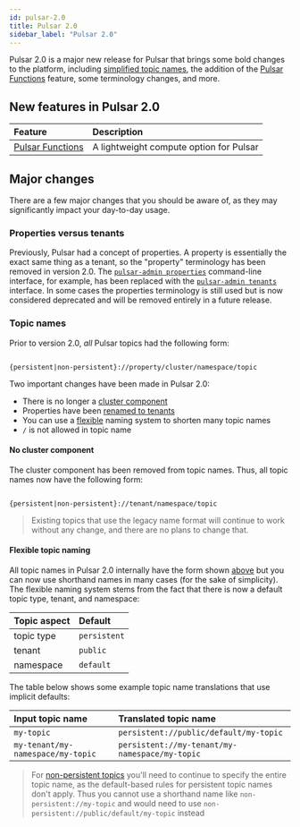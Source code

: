 ```yaml
---
id: pulsar-2.0
title: Pulsar 2.0
sidebar_label: "Pulsar 2.0"
---
```


Pulsar 2.0 is a major new release for Pulsar that brings some bold changes to the platform, including [simplified topic names](#topic-names), the addition of the [Pulsar Functions](functions-overview.md) feature, some terminology changes, and more.

## New features in Pulsar 2.0

Feature | Description
:-------|:-----------
[Pulsar Functions](functions-overview.md) | A lightweight compute option for Pulsar

## Major changes

There are a few major changes that you should be aware of, as they may significantly impact your day-to-day usage.

### Properties versus tenants

Previously, Pulsar had a concept of properties. A property is essentially the exact same thing as a tenant, so the "property" terminology has been removed in version 2.0. The [`pulsar-admin properties`](/tools/pulsar-admin/) command-line interface, for example, has been replaced with the [`pulsar-admin tenants`](/tools/pulsar-admin/) interface. In some cases the properties terminology is still used but is now considered deprecated and will be removed entirely in a future release.

### Topic names

Prior to version 2.0, *all* Pulsar topics had the following form:

```http

{persistent|non-persistent}://property/cluster/namespace/topic

```

Two important changes have been made in Pulsar 2.0:

* There is no longer a [cluster component](#no-cluster)
* Properties have been [renamed to tenants](#tenants)
* You can use a [flexible](#flexible-topic-naming) naming system to shorten many topic names
* `/` is not allowed in topic name

#### No cluster component

The cluster component has been removed from topic names. Thus, all topic names now have the following form:

```http

{persistent|non-persistent}://tenant/namespace/topic

```

> Existing topics that use the legacy name format will continue to work without any change, and there are no plans to change that.


#### Flexible topic naming

All topic names in Pulsar 2.0 internally have the form shown [above](#no-cluster-component) but you can now use shorthand names in many cases (for the sake of simplicity). The flexible naming system stems from the fact that there is now a default topic type, tenant, and namespace:

Topic aspect | Default
:------------|:-------
topic type | `persistent`
tenant | `public`
namespace | `default`

The table below shows some example topic name translations that use implicit defaults:

Input topic name | Translated topic name
:----------------|:---------------------
`my-topic` | `persistent://public/default/my-topic`
`my-tenant/my-namespace/my-topic` | `persistent://my-tenant/my-namespace/my-topic`

> For [non-persistent topics](concepts-messaging.md#non-persistent-topics) you'll need to continue to specify the entire topic name, as the default-based rules for persistent topic names don't apply. Thus you cannot use a shorthand name like `non-persistent://my-topic` and would need to use `non-persistent://public/default/my-topic` instead

